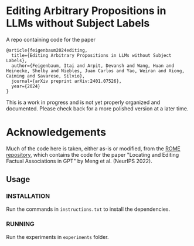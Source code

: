 # Editing Arbitrary Propositions in LLMs without Subject Labels

A repo containing code for the paper

```
@article{feigenbaum2024editing,
  title={Editing Arbitrary Propositions in LLMs without Subject Labels},
  author={Feigenbaum, Itai and Arpit, Devansh and Wang, Huan and Heinecke, Shelby and Niebles, Juan Carlos and Yao, Weiran and Xiong, Caiming and Savarese, Silvio},
  journal={arXiv preprint arXiv:2401.07526},
  year={2024}
}
```

This is a work in progress and is not yet properly organized and documented. Please check back for a more polished version at a later time.

# Acknowledgements

Much of the code here is taken, either as-is or modified, from the [ROME repository](https://github.com/kmeng01/rome), which contains the code for the paper "Locating and Editing Factual Associations in GPT" by Meng et al. (NeurIPS 2022).

## Usage

### INSTALLATION

Run the commands in `instructions.txt` to install the dependencies.

### RUNNING

Run the experiments in `experiments` folder. 

